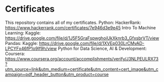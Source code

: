 # Certificates
This repository contains all of my certificates.
Python: HackerRank: https://www.hackerrank.com/certificates/7e946d3e9e45
Intro To Machine Learning: Kaggle: https://drive.google.com/file/d/1J5F5GraFspwghoiUkXknrb3_GfxsbrVT/view
Pandas: Kaggle: https://drive.google.com/file/d/1XVEp030LrCMvAD-LPCYFx46fP1o9If9h/view
Python for Data Science, AI & Development: Coursera: https://www.coursera.org/account/accomplishments/verify/J3NLPEULRX73?utm_source=link&utm_medium=certificate&utm_content=cert_image&utm_campaign=pdf_header_button&utm_product=course
